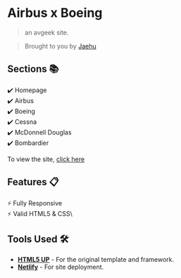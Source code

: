 # Airbus x Boeing

> an avgeek site.

> Brought to you by [Jaehu](http://jaehu.ga/)

## Sections 📚

✔️ Homepage\
✔️ Airbus\
✔️ Boeing\
✔️ Cessna\
✔️ McDonnell Douglas\
✔️ Bombardier

To view the site, [click here](https://www.airbusxboeing.ga/)

## Features 📋

⚡️ Fully Responsive\
⚡️ Valid HTML5 & CSS\

## Tools Used 🛠️

- [<b>HTML5 UP</b>](https://html5up.net/) - For the original template and framework.
- [<b>Netlify</b>](https://www.netlify.com/) - For site deployment.
